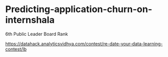 # Predicting-application-churn-on-internshala

6th Public Leader Board Rank 

https://datahack.analyticsvidhya.com/contest/re-date-your-data-learning-contest/lb
